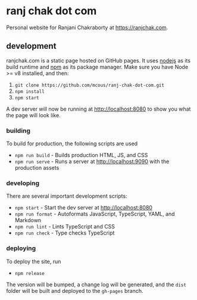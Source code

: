 # ranj chak dot com

Personal website for Ranjani Chakraborty at https://ranjchak.com.

## development

ranjchak.com is a static page hosted on GitHub pages. It uses [nodejs](http://nodejs.org) as its build runtime and [npm](http://npmjs.org) as its package manager. Make sure you have Node >= v8 installed, and then:

1. `git clone https://github.com/mcous/ranj-chak-dot-com.git`
2. `npm install`
3. `npm start`

A dev server will now be running at <http://localhost:8080> to show you what the page will look like.

### building

To build for production, the following scripts are used

- `npm run build` - Builds production HTML, JS, and CSS
- `npm run serve` - Runs a server at <http://localhost:9090> with the production assets

### developing

There are several important development scripts:

- `npm start` - Start the dev server at <http://localhost:8080>
- `npm run format` - Autoformats JavaScript, TypeScript, YAML, and Markdown
- `npm run lint` - Lints TypeScript and CSS
- `npm run check` - Type checks TypeScript

### deploying

To deploy the site, run

- `npm release`

The version will be bumped, a change log will be generated, and the `dist` folder will be built and deployed to the `gh-pages` branch.
